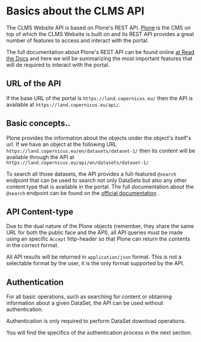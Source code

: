 # Basics about the CLMS API

The CLMS Website API is based on Plone's REST API. [Plone](https://plone.org) is the CMS on top of which
the CLMS Website is built on and its REST API provides a great number of features to access and interact
with the portal.

The full documentation about Plone's REST API can be found online [at Read the Docs](https://plonerestapi.readthedocs.io/en/latest/)
and here we will be summarizing the most important features that will de required to interact with the portal.

## URL of the API

If the base URL of the portal is `https://land.copernicus.eu/` then the API is available at `https://land.copernicus.eu/api/`.

## Basic concepts..

Plone provides the information about the objects under the object's itself's url. If we have an object at the following URL `https://land.copernicus.eu/en/datasets/dataset-1/` then its content will be available through the API at `https://land.copernicus.eu/api/en/datasets/dataset-1/`

To search all those datasets, the API provides a full-featured `@search` endpoint that can be used to search not only DataSets but also
any other content type that is available in the portal. The full documentation about the `@search` endpoint can be found on the [official documentation](https://plonerestapi.readthedocs.io/en/latest/endpoints/searching.html) .

## API Content-type

Due to the dual nature of the Plone objects (remember, they share the same URL for both the public face and the API), all API queries must be made
using an specific `Accept` http-header so that Plone can return the contents in the correct format.

All API results will be returned in `application/json` format. This is not a selectable format by the user, it is the only format supported by the API.

## Authentication

For all basic operations, such as searching for content or obtaining information about a given DataSet, the API can be used without authentication.

Authentication is only required to perform DataSet download operations.

You will find the specifics of the authentication process in the next section.
